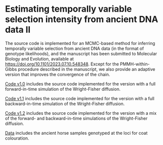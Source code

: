 # Estimating temporally variable selection intensity from ancient DNA data II
The source code is implemented for an MCMC-based method for inferring temporally variable selection from ancient DNA data (in the format of genotype likelihoods), and the manuscript has been submitted to Molecular Biology and Evolution, available at https://doi.org/10.1101/2023.07.10.548348. Except for the PMMH-within-Gibbs procedure described in the manuscript, we also provide an adaptive version that improves the convergence of the chain.

[Code v1.0](https://github.com/zhangyi-he/WFM-1L-DiffusApprox-PMMHwGibbs/tree/main/Code%20BwdSimu%20v1.0) includes the source code implemented for the version with a full forward-in-time simulation of the Wright-Fisher diffusion.

[Code v1.1](https://github.com/zhangyi-he/WFM-1L-DiffusApprox-PMMHwGibbs/tree/main/Code%20FwdSimu%20v1.0) includes the source code implemented for the version with a full backward-in-time simulation of the Wright-Fisher diffusion.

[Code v1.2](https://github.com/zhangyi-he/WFM-1L-DiffusApprox-PMMHwGibbs/tree/main/Code%20MixSimu%20v1.0) includes the source code implemented for the version with a mix of the forward- and backward-in-time simulations of the Wright-Fisher diffusion.

[Data](https://github.com/zhangyi-he/WFM-1L-DiffusApprox-PMMHwGibbs/tree/main/Data) includes the ancient horse samples genotyped at the loci for coat colouration.
